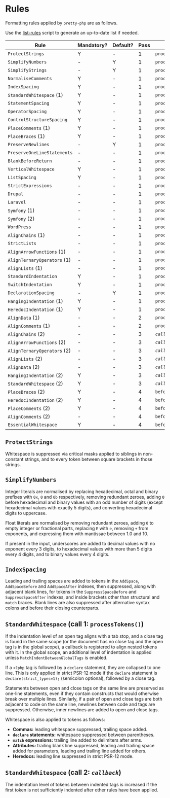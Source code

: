# Rules

Formatting rules applied by `pretty-php` are as follows.

Use the [list-rules][list-rules.php] script to generate an up-to-date list if
needed.

| Rule                        | Mandatory? | Default? | Pass | Method            | Priority |
| --------------------------- | ---------- | -------- | ---- | ----------------- | -------- |
| `ProtectStrings`            | Y          | -        | 1    | `processTokens()` | 40       |
| `SimplifyNumbers`           | -          | Y        | 1    | `processTokens()` | 60       |
| `SimplifyStrings`           | -          | Y        | 1    | `processTokens()` | 60       |
| `NormaliseComments`         | Y          | -        | 1    | `processTokens()` | 70       |
| `IndexSpacing`              | Y          | -        | 1    | `processTokens()` | 78       |
| `StandardWhitespace` (1)    | Y          | -        | 1    | `processTokens()` | 80       |
| `StatementSpacing`          | Y          | -        | 1    | `processTokens()` | 80       |
| `OperatorSpacing`           | Y          | -        | 1    | `processTokens()` | 80       |
| `ControlStructureSpacing`   | Y          | -        | 1    | `processTokens()` | 83       |
| `PlaceComments` (1)         | Y          | -        | 1    | `processTokens()` | 90       |
| `PlaceBraces` (1)           | Y          | -        | 1    | `processTokens()` | 92       |
| `PreserveNewlines`          | -          | Y        | 1    | `processTokens()` | 93       |
| `PreserveOneLineStatements` | -          | -        | 1    | `processTokens()` | 95       |
| `BlankBeforeReturn`         | -          | -        | 1    | `processTokens()` | 97       |
| `VerticalWhitespace`        | Y          | -        | 1    | `processTokens()` | 98       |
| `ListSpacing`               | Y          | -        | 1    | `processList()`   | 98       |
| `StrictExpressions`         | -          | -        | 1    | `processTokens()` | 98       |
| `Drupal`                    | -          | -        | 1    | `processTokens()` | 100      |
| `Laravel`                   | -          | -        | 1    | `processTokens()` | 100      |
| `Symfony` (1)               | -          | -        | 1    | `processTokens()` | 100      |
| `Symfony` (2)               | -          | -        | 1    | `processList()`   | 100      |
| `WordPress`                 | -          | -        | 1    | `processTokens()` | 100      |
| `AlignChains` (1)           | -          | -        | 1    | `processTokens()` | 340      |
| `StrictLists`               | -          | -        | 1    | `processList()`   | 370      |
| `AlignArrowFunctions` (1)   | -          | -        | 1    | `processTokens()` | 380      |
| `AlignTernaryOperators` (1) | -          | -        | 1    | `processTokens()` | 380      |
| `AlignLists` (1)            | -          | -        | 1    | `processList()`   | 400      |
| `StandardIndentation`       | Y          | -        | 1    | `processTokens()` | 600      |
| `SwitchIndentation`         | Y          | -        | 1    | `processTokens()` | 600      |
| `DeclarationSpacing`        | -          | Y        | 1    | `processTokens()` | 620      |
| `HangingIndentation` (1)    | Y          | -        | 1    | `processTokens()` | 800      |
| `HeredocIndentation` (1)    | Y          | -        | 1    | `processTokens()` | 900      |
| `AlignData` (1)             | -          | -        | 2    | `processBlock()`  | 340      |
| `AlignComments` (1)         | -          | -        | 2    | `processBlock()`  | 340      |
| `AlignChains` (2)           | -          | -        | 3    | _`callback`_      | 710      |
| `AlignArrowFunctions` (2)   | -          | -        | 3    | _`callback`_      | 710      |
| `AlignTernaryOperators` (2) | -          | -        | 3    | _`callback`_      | 710      |
| `AlignLists` (2)            | -          | -        | 3    | _`callback`_      | 710      |
| `AlignData` (2)             | -          | -        | 3    | _`callback`_      | 720      |
| `HangingIndentation` (2)    | Y          | -        | 3    | _`callback`_      | 800      |
| `StandardWhitespace` (2)    | Y          | -        | 3    | _`callback`_      | 820      |
| `PlaceBraces` (2)           | Y          | -        | 4    | `beforeRender()`  | 400      |
| `HeredocIndentation` (2)    | Y          | -        | 4    | `beforeRender()`  | 900      |
| `PlaceComments` (2)         | Y          | -        | 4    | `beforeRender()`  | 997      |
| `AlignComments` (2)         | -          | -        | 4    | `beforeRender()`  | 998      |
| `EssentialWhitespace`       | Y          | -        | 4    | `beforeRender()`  | 999      |

## `ProtectStrings`

Whitespace is suppressed via critical masks applied to siblings in non-constant
strings, and to every token between square brackets in those strings.

## `SimplifyNumbers`

Integer literals are normalised by replacing hexadecimal, octal and binary
prefixes with `0x`, `0` and `0b` respectively, removing redundant zeroes, adding
`0` before hexadecimal and binary values with an odd number of digits (except
hexadecimal values with exactly 5 digits), and converting hexadecimal digits to
uppercase.

Float literals are normalised by removing redundant zeroes, adding `0` to empty
integer or fractional parts, replacing `E` with `e`, removing `+` from
exponents, and expressing them with mantissae between 1.0 and 10.

If present in the input, underscores are added to decimal values with no
exponent every 3 digits, to hexadecimal values with more than 5 digits every 4
digits, and to binary values every 4 digits.

## `IndexSpacing`

Leading and trailing spaces are added to tokens in the `AddSpace`,
`AddSpaceBefore` and `AddSpaceAfter` indexes, then suppressed, along with
adjacent blank lines, for tokens in the `SuppressSpaceBefore` and
`SuppressSpaceAfter` indexes, and inside brackets other than structural and
`match` braces. Blank lines are also suppressed after alternative syntax colons
and before their closing counterparts.

## `StandardWhitespace` (call 1: `processTokens()`)

If the indentation level of an open tag aligns with a tab stop, and a close tag
is found in the same scope (or the document has no close tag and the open tag is
in the global scope), a callback is registered to align nested tokens with it.
In the global scope, an additional level of indentation is applied unless
`MatchIndentBetweenGlobalTags` is enabled.

If a `<?php` tag is followed by a `declare` statement, they are collapsed to one
line. This is only applied in strict PSR-12 mode if the `declare` statement is
`declare(strict_types=1);` (semicolon optional), followed by a close tag.

Statements between open and close tags on the same line are preserved as
one-line statements, even if they contain constructs that would otherwise break
over multiple lines. Similarly, if a pair of open and close tags are both
adjacent to code on the same line, newlines between code and tags are
suppressed. Otherwise, inner newlines are added to open and close tags.

Whitespace is also applied to tokens as follows:

- **Commas:** leading whitespace suppressed, trailing space added.
- **`declare` statements:** whitespace suppressed between parentheses.
- **`match` expressions:** trailing line added to delimiters after arms.
- **Attributes:** trailing blank line suppressed, leading and trailing space
  added for parameters, leading and trailing line added for others.
- **Heredocs:** leading line suppressed in strict PSR-12 mode.

## `StandardWhitespace` (call 2: _`callback`_)

The indentation level of tokens between indented tags is increased if the first
token is not sufficiently indented after other rules have been applied.

[list-rules.php]: ../scripts/list-rules.php
